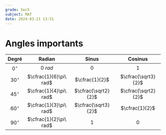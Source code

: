 ```yaml
---
grade: Sec5
subject: MAT
date: 2024-03-21 13:51
---
```


# Angles importants

|   Degré    |         Radian         |        Sinus        |       Cosinus       |
|:----------:|:----------------------:|:-------------------:|:-------------------:|
| $0^\circ$  |        $0\ rad$        |          0          |          1          |
| $30^\circ$ | $\cfrac{1}{6}\pi\ rad$ |   $\cfrac{1}{2}$    | $\cfrac{\sqrt3}{2}$ |
| $45^\circ$ | $\cfrac{1}{4}\pi\ rad$ | $\cfrac{\sqrt2}{2}$ | $\cfrac{\sqrt2}{2}$ |
| $60^\circ$ | $\cfrac{1}{3}\pi\ rad$ | $\cfrac{\sqrt3}{2}$ |   $\cfrac{1}{2}$    |
| $90^\circ$ | $\cfrac{1}{2}\pi\ rad$ |          1          |          0          |
